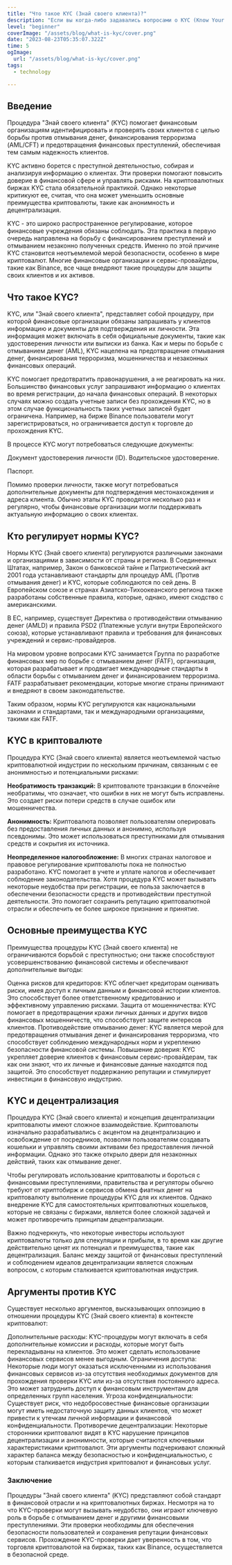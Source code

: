 ```yaml
---
title: "Что такое KYC (Знай своего клиента)?"
description: "Если вы когда-либо задавались вопросами о KYC (Know Your Customer), то эта статья для вас. Разгадываем тайны проверки клиентов, раскрываем важность этого процесса в современной экономике и рассказываем, как KYC может изменить ваш взгляд на безопасность в сфере финансов."
level: "beginner"
coverImage: "/assets/blog/what-is-kyc/cover.png"
date: "2023-08-23T05:35:07.322Z"
time: 5
ogImage:
  url: "/assets/blog/what-is-kyc/cover.png"
tags:
  - technology 

---
```


## Введение
Процедура "Знай своего клиента" (KYC) помогает финансовым организациям идентифицировать и проверять своих клиентов с целью борьбы против отмывания денег, финансирования терроризма (AML/CFT) и предотвращения финансовых преступлений, обеспечивая тем самым надежность клиентов.

KYC активно борется с преступной деятельностью, собирая и анализируя информацию о клиентах. Эти проверки помогают повысить доверие в финансовой сфере и управлять рисками. На криптовалютных биржах KYC стала обязательной практикой. Однако некоторые критикуют ее, считая, что она может уменьшить основные преимущества криптовалюты, такие как анонимность и децентрализация.

KYC - это широко распространенное регулирование, которое финансовые учреждения обязаны соблюдать. Эта практика в первую очередь направлена на борьбу с финансированием преступлений и отмыванием незаконно полученных средств. Именно по этой причине KYC становится неотъемлемой мерой безопасности, особенно в мире криптовалют. Многие финансовые организации и сервис-провайдеры, такие как Binance, все чаще внедряют такие процедуры для защиты своих клиентов и их активов.
## Что такое KYC?
KYC, или "Знай своего клиента", представляет собой процедуру, при которой финансовые организации обязаны запрашивать у клиентов информацию и документы для подтверждения их личности. Эта информация может включать в себя официальные документы, такие как удостоверения личности или выписки из банка. Как и меры по борьбе с отмыванием денег (AML), KYC нацелена на предотвращение отмывания денег, финансирования терроризма, мошенничества и незаконных финансовых операций.

KYC помогает предотвратить правонарушения, а не реагировать на них. Большинство финансовых услуг запрашивают информацию о клиентах во время регистрации, до начала финансовых операций. В некоторых случаях можно создать учетные записи без прохождения KYC, но в этом случае функциональность таких учетных записей будет ограничена. Например, на бирже Binance пользователи могут зарегистрироваться, но ограничивается доступ к торговле до прохождения KYC.

В процессе KYC могут потребоваться следующие документы:

Документ удостоверения личности (ID). 
Водительское удостоверение.

Паспорт.

Помимо проверки личности, также могут потребоваться дополнительные документы для подтверждения местонахождения и адреса клиента. Обычно этапы KYC проводятся несколько раз и регулярно, чтобы финансовые организации могли поддерживать актуальную информацию о своих клиентах.
## Кто регулирует нормы KYC?
Нормы KYC (Знай своего клиента) регулируются различными законами и организациями в зависимости от страны и региона. В Соединенных Штатах, например, Закон о банковской тайне и Патриотический акт 2001 года устанавливают стандарты для процедур AML (Против отмывания денег) и KYC, которые соблюдаются по сей день. В Европейском союзе и странах Азиатско-Тихоокеанского региона также разработаны собственные правила, которые, однако, имеют сходство с американскими.

В ЕС, например, существует Директива о противодействии отмыванию денег (AMLD) и правила PSD2 (Платежные услуги внутри Европейского союза), которые устанавливают правила и требования для финансовых учреждений и сервис-провайдеров.

На мировом уровне вопросами KYC занимается Группа по разработке финансовых мер по борьбе с отмыванием денег (FATF), организация, которая разрабатывает и продвигает международные стандарты в области борьбы с отмыванием денег и финансированием терроризма. FATF разрабатывает рекомендации, которые многие страны принимают и внедряют в своем законодательстве.

Таким образом, нормы KYC регулируются как национальными законами и стандартами, так и международными организациями, такими как FATF.
## KYC в криптовалюте
Процедура KYC (Знай своего клиента) является неотъемлемой частью криптовалютной индустрии по нескольким причинам, связанным с ее анонимностью и потенциальными рисками:

**Необратимость транзакций:** В криптовалюте транзакции в блокчейне необратимы, что означает, что ошибки в них не могут быть исправлены. Это создает риски потери средств в случае ошибок или мошенничества.

**Анонимность:** Криптовалюта позволяет пользователям оперировать без предоставления личных данных и анонимно, используя псевдонимы. Это может использоваться преступниками для отмывания средств и сокрытия их источника.

**Неопределенное налогообложение:** В многих странах налоговое и правовое регулирование криптовалюты пока не полностью разработано. KYC помогает в учете и уплате налогов и обеспечивает соблюдение законодательства.
Хотя процедура KYC может вызывать некоторые неудобства при регистрации, ее польза заключается в обеспечении безопасности средств и противодействии преступной деятельности. Это помогает сохранить репутацию криптовалютной отрасли и обеспечить ее более широкое признание и принятие.

## Основные преимущества KYC
Преимущества процедуры KYC (Знай своего клиента) не ограничиваются борьбой с преступностью; они также способствуют усовершенствованию финансовой системы и обеспечивают дополнительные выгоды:

Оценка рисков для кредиторов: KYC облегчает кредиторам оценивать риски, имея доступ к личным данным и финансовой истории клиентов. Это способствует более ответственному кредитованию и эффективному управлению рисками.
Защита от мошенничества: KYC помогает в предотвращении кражи личных данных и других видов финансовых мошенничеств, что способствует защите интересов клиентов.
Противодействие отмыванию денег: KYC является мерой для предотвращения отмывания денег и финансирования терроризма, что способствует соблюдению международных норм и укреплению безопасности финансовой системы.
Повышение доверия: KYC укрепляет доверие клиентов к финансовым сервис-провайдерам, так как они знают, что их личные и финансовые данные находятся под защитой. Это способствует поддержанию репутации и стимулирует инвестиции в финансовую индустрию.

## KYC и децентрализация
Процедура KYC (Знай своего клиента) и концепция децентрализации криптовалюты имеют сложное взаимодействие. Криптовалюты изначально разрабатывались с акцентом на децентрализацию и освобождение от посредников, позволяя пользователям создавать кошельки и управлять своими активами без предоставления личной информации. Однако это также открыло двери для незаконных действий, таких как отмывание денег.

Чтобы регулировать использование криптовалюты и бороться с финансовыми преступлениями, правительства и регуляторы обычно требуют от криптобирж и сервисов обмена фиатных денег на криптовалюту выполнение процедуры KYC для их клиентов. Однако внедрение KYC для самостоятельных криптовалютных кошельков, которые не связаны с биржами, является более сложной задачей и может противоречить принципам децентрализации.

Важно подчеркнуть, что некоторые инвесторы используют криптовалюты только для спекуляции и прибыли, в то время как другие действительно ценят их потенциал и преимущества, такие как децентрализация. Баланс между защитой от финансовых преступлений и соблюдением идеалов децентрализации является сложным вопросом, с которым сталкивается криптовалютная индустрия.

## Аргументы против KYC
Существует несколько аргументов, высказывающих оппозицию в отношении процедуры KYC (Знай своего клиента) в контексте криптовалют:

Дополнительные расходы: KYC-процедуры могут включать в себя дополнительные комиссии и расходы, которые могут быть перекладываны на клиентов. Это может сделать использование финансовых сервисов менее выгодным.
Ограничения доступа: Некоторые люди могут оказаться исключенными из использования финансовых сервисов из-за отсутствия необходимых документов для прохождения проверки KYC или из-за отсутствия постоянного адреса. Это может затруднить доступ к финансовым инструментам для определенных групп населения.
Угроза конфиденциальности: Существует риск, что недобросовестные финансовые организации могут иметь недостаточную защиту данных клиентов, что может привести к утечкам личной информации и финансовой конфиденциальности.
Противоречие децентрализации: Некоторые сторонники криптовалют видят в KYC нарушение принципов децентрализации и анонимности, которые считаются ключевыми характеристиками криптовалют.
Эти аргументы подчеркивают сложный характер баланса между безопасностью и конфиденциальностью, с которым сталкивается индустрия криптовалют и финансовых услуг.

### Заключение 
Процедуры "Знай своего клиента" (KYC) представляют собой стандарт в финансовой отрасли и на криптовалютных биржах. Несмотря на то что KYC-проверки могут вызывать неудобство, они играют ключевую роль в борьбе с отмыванием денег и другими финансовыми преступлениями. Эти проверки необходимы для обеспечения безопасности пользователей и сохранения репутации финансовых сервисов. Прохождение KYC-проверки дает уверенность в том, что торговля криптовалютой на биржах, таких как Binance, осуществляется в безопасной среде.
